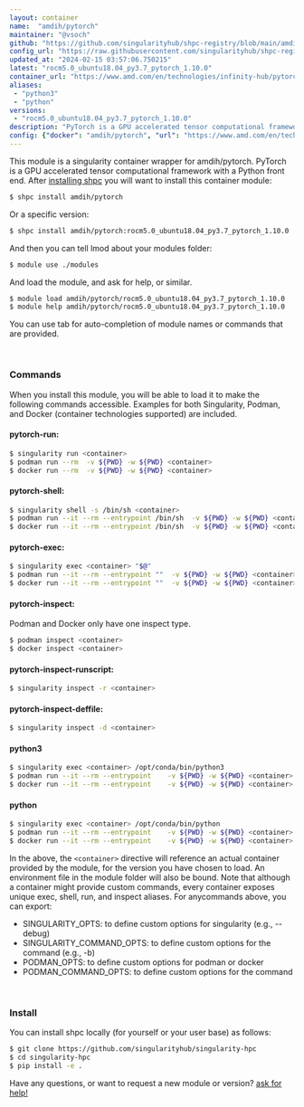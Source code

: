 ```yaml
---
layout: container
name:  "amdih/pytorch"
maintainer: "@vsoch"
github: "https://github.com/singularityhub/shpc-registry/blob/main/amdih/pytorch/container.yaml"
config_url: "https://raw.githubusercontent.com/singularityhub/shpc-registry/main/amdih/pytorch/container.yaml"
updated_at: "2024-02-15 03:57:06.750215"
latest: "rocm5.0_ubuntu18.04_py3.7_pytorch_1.10.0"
container_url: "https://www.amd.com/en/technologies/infinity-hub/pytorch"
aliases:
 - "python3"
 - "python"
versions:
 - "rocm5.0_ubuntu18.04_py3.7_pytorch_1.10.0"
description: "PyTorch is a GPU accelerated tensor computational framework with a Python front end."
config: {"docker": "amdih/pytorch", "url": "https://www.amd.com/en/technologies/infinity-hub/pytorch", "description": "PyTorch is a GPU accelerated tensor computational framework with a Python front end.", "maintainer": "@cristiandipietrantonio", "latest": {"rocm5.0_ubuntu18.04_py3.7_pytorch_1.10.0": "sha256:b075da4b74e9349e3fd9e38695c5800f391f1aec414f80d3846f67e21c70c0ce"}, "tags": {"rocm5.0_ubuntu18.04_py3.7_pytorch_1.10.0": "sha256:b075da4b74e9349e3fd9e38695c5800f391f1aec414f80d3846f67e21c70c0ce"}, "aliases": [{"name": "python3", "command": "/opt/conda/bin/python3"}, {"name": "python", "command": "/opt/conda/bin/python"}]}
---
```


This module is a singularity container wrapper for amdih/pytorch.
PyTorch is a GPU accelerated tensor computational framework with a Python front end.
After [installing shpc](#install) you will want to install this container module:


```bash
$ shpc install amdih/pytorch
```

Or a specific version:

```bash
$ shpc install amdih/pytorch:rocm5.0_ubuntu18.04_py3.7_pytorch_1.10.0
```

And then you can tell lmod about your modules folder:

```bash
$ module use ./modules
```

And load the module, and ask for help, or similar.

```bash
$ module load amdih/pytorch/rocm5.0_ubuntu18.04_py3.7_pytorch_1.10.0
$ module help amdih/pytorch/rocm5.0_ubuntu18.04_py3.7_pytorch_1.10.0
```

You can use tab for auto-completion of module names or commands that are provided.

<br>

### Commands

When you install this module, you will be able to load it to make the following commands accessible.
Examples for both Singularity, Podman, and Docker (container technologies supported) are included.

#### pytorch-run:

```bash
$ singularity run <container>
$ podman run --rm  -v ${PWD} -w ${PWD} <container>
$ docker run --rm  -v ${PWD} -w ${PWD} <container>
```

#### pytorch-shell:

```bash
$ singularity shell -s /bin/sh <container>
$ podman run --it --rm --entrypoint /bin/sh  -v ${PWD} -w ${PWD} <container>
$ docker run --it --rm --entrypoint /bin/sh  -v ${PWD} -w ${PWD} <container>
```

#### pytorch-exec:

```bash
$ singularity exec <container> "$@"
$ podman run --it --rm --entrypoint ""  -v ${PWD} -w ${PWD} <container> "$@"
$ docker run --it --rm --entrypoint ""  -v ${PWD} -w ${PWD} <container> "$@"
```

#### pytorch-inspect:

Podman and Docker only have one inspect type.

```bash
$ podman inspect <container>
$ docker inspect <container>
```

#### pytorch-inspect-runscript:

```bash
$ singularity inspect -r <container>
```

#### pytorch-inspect-deffile:

```bash
$ singularity inspect -d <container>
```


#### python3

```bash
$ singularity exec <container> /opt/conda/bin/python3
$ podman run --it --rm --entrypoint    -v ${PWD} -w ${PWD} <container> -c " $@"
$ docker run --it --rm --entrypoint    -v ${PWD} -w ${PWD} <container> -c " $@"
```


#### python

```bash
$ singularity exec <container> /opt/conda/bin/python
$ podman run --it --rm --entrypoint    -v ${PWD} -w ${PWD} <container> -c " $@"
$ docker run --it --rm --entrypoint    -v ${PWD} -w ${PWD} <container> -c " $@"
```



In the above, the `<container>` directive will reference an actual container provided
by the module, for the version you have chosen to load. An environment file in the
module folder will also be bound. Note that although a container
might provide custom commands, every container exposes unique exec, shell, run, and
inspect aliases. For anycommands above, you can export:

 - SINGULARITY_OPTS: to define custom options for singularity (e.g., --debug)
 - SINGULARITY_COMMAND_OPTS: to define custom options for the command (e.g., -b)
 - PODMAN_OPTS: to define custom options for podman or docker
 - PODMAN_COMMAND_OPTS: to define custom options for the command

<br>

### Install

You can install shpc locally (for yourself or your user base) as follows:

```bash
$ git clone https://github.com/singularityhub/singularity-hpc
$ cd singularity-hpc
$ pip install -e .
```

Have any questions, or want to request a new module or version? [ask for help!](https://github.com/singularityhub/singularity-hpc/issues)